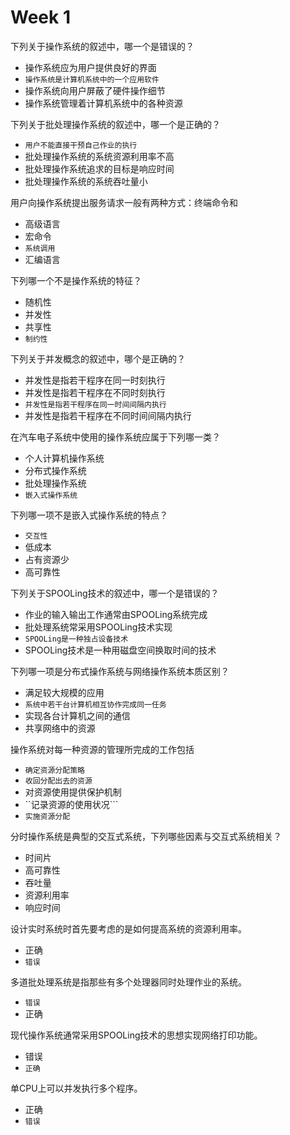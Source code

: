 Week 1
===================================


下列关于操作系统的叙述中，哪一个是错误的？
* 操作系统应为用户提供良好的界面
* ```操作系统是计算机系统中的一个应用软件```
* 操作系统向用户屏蔽了硬件操作细节
* 操作系统管理着计算机系统中的各种资源

下列关于批处理操作系统的叙述中，哪一个是正确的？
* ```用户不能直接干预自己作业的执行```
* 批处理操作系统的系统资源利用率不高
* 批处理操作系统追求的目标是响应时间
* 批处理操作系统的系统吞吐量小

用户向操作系统提出服务请求一般有两种方式：终端命令和
* 高级语言
* 宏命令
* ```系统调用```
* 汇编语言

下列哪一个不是操作系统的特征？
* 随机性
* 并发性
* 共享性
* ```制约性```


下列关于并发概念的叙述中，哪个是正确的？
* 并发性是指若干程序在同一时刻执行
* 并发性是指若干程序在不同时刻执行
* ```并发性是指若干程序在同一时间间隔内执行```
* 并发性是指若干程序在不同时间间隔内执行


在汽车电子系统中使用的操作系统应属于下列哪一类？
* 个人计算机操作系统
* 分布式操作系统
* 批处理操作系统
* ```嵌入式操作系统```


下列哪一项不是嵌入式操作系统的特点？
* ```交互性```
* 低成本
* 占有资源少
* 高可靠性


下列关于SPOOLing技术的叙述中，哪一个是错误的？
* 作业的输入输出工作通常由SPOOLing系统完成
* 批处理系统常采用SPOOLing技术实现
* ```SPOOLing是一种独占设备技术```
* SPOOLing技术是一种用磁盘空间换取时间的技术


下列哪一项是分布式操作系统与网络操作系统本质区别？
* 满足较大规模的应用
* ```系统中若干台计算机相互协作完成同一任务```
* 实现各台计算机之间的通信
* 共享网络中的资源


操作系统对每一种资源的管理所完成的工作包括
* ```确定资源分配策略```
* ```收回分配出去的资源```
* 对资源使用提供保护机制
* ``记录资源的使用状况```
* ```实施资源分配```


分时操作系统是典型的交互式系统，下列哪些因素与交互式系统相关？
* 时间片
* 高可靠性
* 吞吐量
* 资源利用率
* 响应时间


设计实时系统时首先要考虑的是如何提高系统的资源利用率。
* 正确
* ```错误```


多道批处理系统是指那些有多个处理器同时处理作业的系统。
* ```错误```
* 正确


现代操作系统通常采用SPOOLing技术的思想实现网络打印功能。
* 错误
* ```正确```


单CPU上可以并发执行多个程序。
* 正确
* ```错误```

